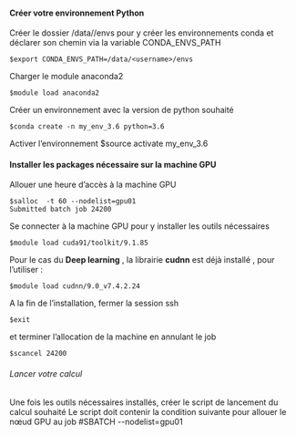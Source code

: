 ####  Créer votre  environnement Python 
Créer le dossier /data/<username>/envs pour y créer les environnements conda et déclarer son chemin via la variable CONDA_ENVS_PATH
```
$export CONDA_ENVS_PATH=/data/<username>/envs
```
Charger le module  anaconda2
```
$module load anaconda2
```
Créer un environnement avec la version de python souhaité
```
$conda create -n my_env_3.6 python=3.6
```
Activer l’environnement 
$source activate my_env_3.6
 
####  Installer les packages nécessaire sur la machine GPU
Allouer une heure d’accès à la machine GPU
```
$salloc  -t 60 --nodelist=gpu01  
Submitted batch job 24200
```
Se connecter à la machine GPU pour y installer les outils nécessaires 

```$ssh gpu01
$module load cuda91/toolkit/9.1.85
```
 Pour le cas du **Deep learning** , la librairie **cudnn** est déjà installé , pour l’utiliser :
```
$module load cudnn/9.0_v7.4.2.24 
```
A la fin de l’installation, fermer la session ssh 
```              
$exit
```
et terminer l’allocation de la machine en annulant le job 
```
$scancel 24200
```
######  Lancer votre calcul 
Une fois les outils nécessaires installés, créer le script de lancement du calcul souhaité 
Le script doit contenir la condition suivante pour allouer le nœud GPU au job 
                 #SBATCH --nodelist=gpu01

